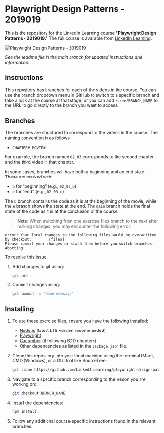 # Playwright Design Patterns - 2019019

This is the repository for the LinkedIn Learning course **"Playwright Design Patterns - 2019019."** The full course is available from [LinkedIn Learning][lil-course-url].

![Playwright Design Patterns - 2019019][lil-thumbnail-url] 

_See the readme file in the main branch for updated instructions and information._

## Instructions

This repository has branches for each of the videos in the course. You can use the branch dropdown menu in GitHub to switch to a specific branch and take a look at the course at that stage, or you can add `/tree/BRANCH_NAME` to the URL to go directly to the branch you want to access.

## Branches

The branches are structured to correspond to the videos in the course. The naming convention is as follows:

- `CHAPTER#_MOVIE#`

For example, the branch named `02_03` corresponds to the second chapter and the third video in that chapter.

In some cases, branches will have both a beginning and an end state. These are marked with:
- `b` for "beginning" (e.g., `02_03_b`)
- `e` for "end" (e.g., `02_03_e`)

The `b` branch contains the code as it is at the beginning of the movie, while the `e` branch shows the state at the end. The `main` branch holds the final state of the code as it is at the conclusion of the course.

> **Note**: When switching from one exercise files branch to the next after making changes, you may encounter the following error:

```
error: Your local changes to the following files would be overwritten by checkout:        [files]
Please commit your changes or stash them before you switch branches.
Aborting
```

To resolve this issue:
	
1. Add changes to git using:
   ```bash
   git add .
   ```
2. Commit changes using:
   ```bash
   git commit -m "some message"
   ```

## Installing

1. To use these exercise files, ensure you have the following installed:
   - [Node.js](https://nodejs.org/) (latest LTS version recommended)
   - [Playwright](https://playwright.dev/)
   - [Cucumber](https://cucumber.io/) (if following BDD chapters)
   - Other dependencies as listed in the `package.json` file.

2. Clone this repository into your local machine using the terminal (Mac), CMD (Windows), or a GUI tool like SourceTree:
   ```bash
   git clone https://github.com/LinkedInLearning/playwright-design-patterns-2019019/tree/main
   ```

3. Navigate to a specific branch corresponding to the lesson you are working on:
   ```bash
   git checkout BRANCH_NAME
   ```

4. Install the dependencies:
   ```bash
   npm install
   ```

5. Follow any additional course-specific instructions found in the relevant branches.

[lil-course-url]: https://www.linkedin.com/learning/
[lil-thumbnail-url]: http://
